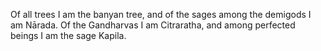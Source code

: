 Of all trees I am the banyan tree, and of the sages among the demigods I am Nārada. Of the Gandharvas I am Citraratha, and among perfected beings I am the sage Kapila.